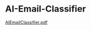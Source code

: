 # AI-Email-Classifier
[AIEmailClassifier.pdf](https://github.com/sumandutta8877/AI-Email-Classifier/files/6062424/AIEmailClassifier.pdf)
